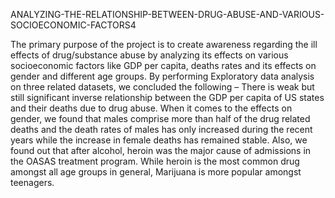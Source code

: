 ANALYZING-THE-RELATIONSHIP-BETWEEN-DRUG-ABUSE-AND-VARIOUS-SOCIOECONOMIC-FACTORS4


The primary purpose of the project is to create awareness regarding the ill effects of drug/substance abuse by analyzing its effects on various socioeconomic factors like GDP per capita, deaths rates and its effects on gender and different age groups. By performing Exploratory data analysis on three related datasets, we concluded the following –
There is weak but still significant inverse relationship between the GDP per capita of US states and their deaths due to drug abuse.
When it comes to the effects on gender, we found that males comprise more than half of the drug related deaths and the death rates of males has only increased during the recent years while the increase in female deaths has remained stable.
Also, we found out that after alcohol, heroin was the major cause of admissions in the OASAS treatment program.
While heroin is the most common drug amongst all age groups in general, Marijuana is more popular amongst teenagers.

